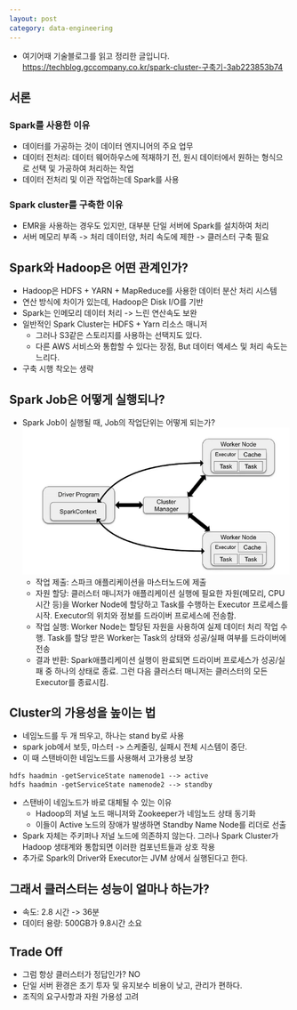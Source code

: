 ```yaml
---
layout: post
category: data-engineering
---
```


- 여기어때 기술블로그를 읽고 정리한 글입니다.
https://techblog.gccompany.co.kr/spark-cluster-구축기-3ab223853b74

## 서론
### Spark를 사용한 이유
- 데이터를 가공하는 것이 데이터 엔지니어의 주요 업무
- 데이터 전처리: 데이터 웨어하우스에 적재하기 전, 원시 데이터에서 원하는 형식으로 선택 및 가공하여 처리하는 작업
- 데이터 전처리 및 이관 작업하는데 Spark를 사용

### Spark cluster를 구축한 이유
- EMR을 사용하는 경우도 있지만, 대부분 단일 서버에 Spark를 설치하여 처리
- 서버 메모리 부족 -> 처리 데이터양, 처리 속도에 제한 -> 클러스터 구축 필요

## Spark와 Hadoop은 어떤 관계인가?
- Hadoop은 HDFS + YARN + MapReduce를 사용한 데이터 분산 처리 시스템
- 연산 방식에 차이가 있는데, Hadoop은 Disk I/O를 기반
- Spark는 인메모리 데이터 처리 -> 느린 연산속도 보완
- 일반적인 Spark Cluster는 HDFS + Yarn 리소스 매니저
    - 그러나 S3같은 스토리지를 사용하는 선택지도 있다.
    - 다른 AWS 서비스와 통합할 수 있다는 장점, But 데이터 엑세스 및 처리 속도는 느리다.
- 구축 시행 착오는 생략

## Spark Job은 어떻게 실행되나?
- Spark Job이 실행될 때, Job의 작업단위는 어떻게 되는가?
![alt text](/assets/images/data-engineering/hadoop/image/4/image.png)
    - 작업 제출: 스파크 애플리케이션을 마스터노드에 제출
    - 자원 할당: 클러스터 매니저가 애플리케이션 실행에 필요한 자원(메모리, CPU 시간 등)을 Worker Node에 할당하고 Task를 수행하는 Executor 프로세스를 시작. Executor의 위치와 정보를 드라이버 프로세스에 전송함.
    - 작업 실행: Worker Node는 할당된 자원을 사용하여 실제 데이터 처리 작업 수행. Task를 할당 받은 Worker는 Task의 상태와 성공/실패 여부를 드라이버에 전송
    - 결과 반환: Spark애플리케이션 실행이 완료되면 드라이버 프로세스가 성공/실패 중 하나의 상태로 종료. 그런 다음 클러스터 매니저는 클러스터의 모든 Executor를 종료시킴.

## Cluster의 가용성을 높이는 법
- 네임노드를 두 개 띄우고, 하나는 stand by로 사용
- spark job에서 보듯, 마스터 -> 스케줄링, 실패시 전체 시스템이 중단.
- 이 때 스탠바이한 네임노드를 사용해서 고가용성 보장
```linux
hdfs haadmin -getServiceState namenode1 --> active
hdfs haadmin -getServiceState namenode2 --> standby
```
- 스탠바이 네임노드가 바로 대체될 수 있는 이유
    - Hadoop의 저널 노드 매니저와 Zookeeper가 네임노드 상태 동기화
    - 이들이 Active 노드의 장애가 발생하면 Standby Name Node를 리더로 선출
- Spark 자체는 주키퍼나 저널 노드에 의존하지 않는다. 그러나 Spark Cluster가 Hadoop 생태계와 통합되면 이러한 컴포넌트들과 상호 작용
- 추가로 Spark의 Driver와 Executor는 JVM 상에서 실행된다고 한다.

## 그래서 클러스터는 성능이 얼마나 하는가?
- 속도: 2.8 시간 -> 36분
- 데이터 용량: 500GB가 9.8시간 소요

## Trade Off
- 그럼 항상 클러스터가 정답인가? NO
- 단일 서버 환경은 초기 투자 및 유지보수 비용이 낮고, 관리가 편하다.
- 조직의 요구사항과 자원 가용성 고려